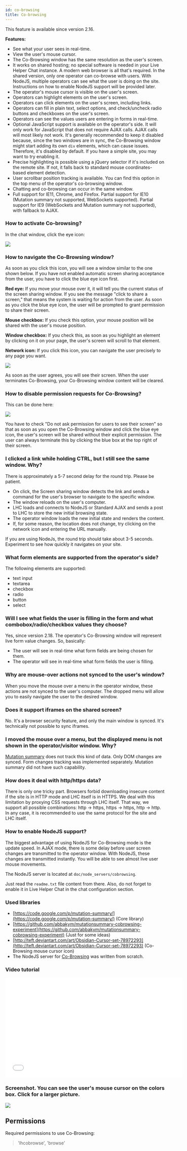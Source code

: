 ```yaml
---
id: co-browsing
title: Co-browsing
---
```


This feature is available since version 2.16.

**Features:**

*   See what your user sees in real-time.
*   View the user's mouse cursor.
*   The Co-Browsing window has the same resolution as the user's screen.
*   It works on shared hosting; no special software is needed in your Live Helper Chat instance. A modern web browser is all that's required. In the shared version, only one operator can co-browse with users. With NodeJS, multiple operators can see what the user is doing on the site. Instructions on how to enable NodeJS support will be provided later.
*   The operator's mouse cursor is visible on the user's screen.
*   Operators can highlight elements on the user's screen.
*   Operators can click elements on the user's screen, including links.
*   Operators can fill in plain text, select options, and check/uncheck radio buttons and checkboxes on the user's screen.
*   Operators can see the values users are entering in forms in real-time.
*   Optional JavaScript support is available on the operator's side. It will only work for JavaScript that does not require AJAX calls. AJAX calls will most likely not work. It's generally recommended to keep it disabled because, since the two windows are in sync, the Co-Browsing window might start adding its own `div` elements, which can cause issues. Therefore, it's disabled by default. If you have a simple site, you may want to try enabling it.
*   Precise highlighting is possible using a jQuery selector if it's included on the remote site. If not, it falls back to standard mouse coordinates-based element detection.
*   User scrollbar position tracking is available. You can find this option in the top menu of the operator's co-browsing window.
*   Chatting and co-browsing can occur in the same window.
*   Full support for IE11, Chrome, and Firefox. Partial support for IE10 (Mutation summary not supported, WebSockets supported). Partial support for IE9 (WebSockets and Mutation summary not supported), with fallback to AJAX.

### How to activate Co-browsing?

In the chat window, click the eye icon:

![](https://livehelperchat.com/var/media/images/actions.png)

### How to navigate the Co-Browsing window?

As soon as you click this icon, you will see a window similar to the one shown below. If you have not enabled automatic screen sharing acceptance from the user, you have to click the blue eye icon first.

**Red eye:** If you move your mouse over it, it will tell you the current status of the screen sharing window. If you see the message "click to share a screen," that means the system is waiting for action from the user. As soon as you click the blue eye icon, the user will be prompted to grant permission to share their screen.

**Mouse checkbox:** If you check this option, your mouse position will be shared with the user's mouse position.

**Window checkbox:** If you check this, as soon as you highlight an element by clicking on it on your page, the user's screen will scroll to that element.

**Network icon:** If you click this icon, you can navigate the user precisely to any page you want.

![](https://livehelperchat.com/var/media/images/co-browsing-window-2.png)

As soon as the user agrees, you will see their screen. When the user terminates Co-Browsing, your Co-Browsing window content will be cleared.

### How to disable permission requests for Co-Browsing?

This can be done here:

![](https://livehelperchat.com/var/media/images/co-browsing-options.png)

You have to check "Do not ask permission for users to see their screen" so that as soon as you open the Co-Browsing window and click the blue eye icon, the user's screen will be shared without their explicit permission. The user can always terminate this by clicking the blue box at the top right of their screen.

### I clicked a link while holding CTRL, but I still see the same window. Why?

There is approximately a 5-7 second delay for the round trip. Please be patient.

*   On click, the Screen sharing window detects the link and sends a command for the user's browser to navigate to the specific window.
*   The window reloads on the user's computer.
*   LHC loads and connects to NodeJS or Standard AJAX and sends a post to LHC to store the new initial browsing state.
*   The operator window loads the new initial state and renders the content.
*   If, for some reason, the location does not change, try clicking on the network icon and entering the URL manually.

If you are using NodeJs, the round trip should take about 3-5 seconds. Experiment to see how quickly it navigates on your site.

### What form elements are supported from the operator's side?

The following elements are supported:

*   text input
*   textarea
*   checkbox
*   radio
*   button
*   select

### Will I see what fields the user is filling in the form and what combobox/radio/checkbox values they choose?

Yes, since version 2.18. The operator's Co-Browsing window will represent live form value changes. So, basically:

*   The user will see in real-time what form fields are being chosen for them.
*   The operator will see in real-time what form fields the user is filling.

### Why are mouse-over actions not synced to the user's window?

When you move the mouse over a menu in the operator window, these actions are not synced to the user's computer. The dropped menu will allow you to easily navigate the user to the desired window.

### Does it support iframes on the shared screen?

No. It's a browser security feature, and only the main window is synced. It's technically not possible to sync iframes.

### I moved the mouse over a menu, but the displayed menu is not shown in the operator/visitor window. Why?

[Mutation summary](https://dom.spec.whatwg.org/#mutation-observers) does not track this kind of data. Only DOM changes are synced. Form changes tracking was implemented separately. Mutation summary did not have such capability.

### How does it deal with http/https data?

There is only one tricky part. Browsers forbid downloading insecure content if the site is in HTTP mode and LHC itself is in HTTPS. We deal with this limitation by proxying CSS requests through LHC itself. That way, we support all possible combinations: http -> https, https -> https, http -> http. In any case, it is recommended to use the same protocol for the site and LHC itself.

### How to enable NodeJS support?

The biggest advantage of using NodeJS for Co-Browsing mode is the update speed. In AJAX mode, there is some delay before user screen changes are transmitted to the operator window. With NodeJS, these changes are transmitted instantly. You will be able to see almost live user mouse movements.

The NodeJS server is located at `doc/node_servers/cobrowsing`.

Just read the `readme.txt` file content from there. Also, do not forget to enable it in Live Helper Chat in the chat configuration section.

### Used libraries

*   [https://code.google.com/p/mutation-summary/](https://code.google.com/p/mutation-summary/) (Core library)
*   [https://github.com/abbakym/mutationsummary-cobrowsing-experiment](https://github.com/abbakym/mutationsummary-cobrowsing-experiment) (Just for some ideas)
*   [http://teft.deviantart.com/art/Obsidian-Cursor-set-78972293](http://teft.deviantart.com/art/Obsidian-Cursor-set-78972293) (Co-Browsing mouse cursor icon)
*   The NodeJS server for [Co-Browsing](https://github.com/LiveHelperChat/livehelperchat/tree/master/lhc_web/doc/node_servers/cobrowsing) was written from scratch.

### Video tutorial

<div class="flex-video"><iframe allowfullscreen="" frameborder="0" height="315" src="//www.youtube.com/embed/d0mXQp5NzPw" width="560"></iframe></div>

### Screenshot. You can see the user's mouse cursor on the colors box. Click for a larger picture.

[![](https://livehelperchat.com/var/media/images/screen.png)](https://livehelperchat.com/var/media/images/screen.png)

## Permissions

Required permissions to use Co-Browsing:

> 'lhcobrowse', 'browse'
